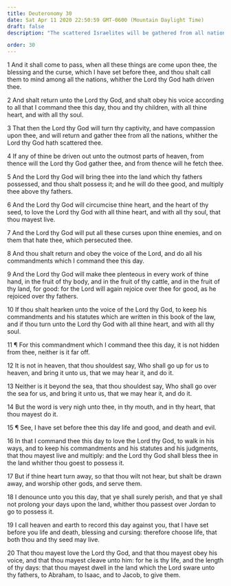 ```yaml
---
title: Deuteronomy 30
date: Sat Apr 11 2020 22:50:59 GMT-0600 (Mountain Daylight Time)
draft: false
description: "The scattered Israelites will be gathered from all nations when they remember the covenant—Moses places life or death, blessing or cursing, before the people."

order: 30
---
```

    
1 And it shall come to pass, when all these things are come upon thee, the blessing and the curse, which I have set before thee, and thou shalt call them to mind among all the nations, whither the Lord thy God hath driven thee.

2 And shalt return unto the Lord thy God, and shalt obey his voice according to all that I command thee this day, thou and thy children, with all thine heart, and with all thy soul.

3 That then the Lord thy God will turn thy captivity, and have compassion upon thee, and will return and gather thee from all the nations, whither the Lord thy God hath scattered thee.

4 If any of thine be driven out unto the outmost parts of heaven, from thence will the Lord thy God gather thee, and from thence will he fetch thee.

5 And the Lord thy God will bring thee into the land which thy fathers possessed, and thou shalt possess it; and he will do thee good, and multiply thee above thy fathers.

6 And the Lord thy God will circumcise thine heart, and the heart of thy seed, to love the Lord thy God with all thine heart, and with all thy soul, that thou mayest live.

7 And the Lord thy God will put all these curses upon thine enemies, and on them that hate thee, which persecuted thee.

8 And thou shalt return and obey the voice of the Lord, and do all his commandments which I command thee this day.

9 And the Lord thy God will make thee plenteous in every work of thine hand, in the fruit of thy body, and in the fruit of thy cattle, and in the fruit of thy land, for good: for the Lord will again rejoice over thee for good, as he rejoiced over thy fathers.

10 If thou shalt hearken unto the voice of the Lord thy God, to keep his commandments and his statutes which are written in this book of the law, and if thou turn unto the Lord thy God with all thine heart, and with all thy soul.

11 ¶ For this commandment which I command thee this day, it is not hidden from thee, neither is it far off.

12 It is not in heaven, that thou shouldest say, Who shall go up for us to heaven, and bring it unto us, that we may hear it, and do it.

13 Neither is it beyond the sea, that thou shouldest say, Who shall go over the sea for us, and bring it unto us, that we may hear it, and do it.

14 But the word is very nigh unto thee, in thy mouth, and in thy heart, that thou mayest do it.

15 ¶ See, I have set before thee this day life and good, and death and evil.

16 In that I command thee this day to love the Lord thy God, to walk in his ways, and to keep his commandments and his statutes and his judgments, that thou mayest live and multiply: and the Lord thy God shall bless thee in the land whither thou goest to possess it.

17 But if thine heart turn away, so that thou wilt not hear, but shalt be drawn away, and worship other gods, and serve them.

18 I denounce unto you this day, that ye shall surely perish, and that ye shall not prolong your days upon the land, whither thou passest over Jordan to go to possess it.

19 I call heaven and earth to record this day against you, that I have set before you life and death, blessing and cursing: therefore choose life, that both thou and thy seed may live.

20 That thou mayest love the Lord thy God, and that thou mayest obey his voice, and that thou mayest cleave unto him: for he is thy life, and the length of thy days: that thou mayest dwell in the land which the Lord sware unto thy fathers, to Abraham, to Isaac, and to Jacob, to give them.
